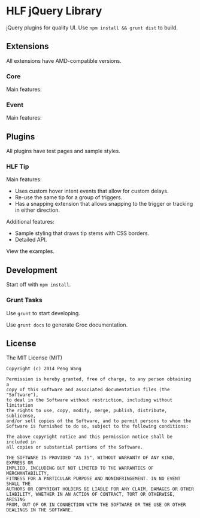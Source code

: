 # HLF jQuery Library

jQuery plugins for quality UI. Use `npm install && grunt dist` to build.

## Extensions

All extensions have AMD-compatible versions.

### Core

Main features:

### Event

Main features:

## Plugins

All plugins have test pages and sample styles.

### HLF Tip

Main features:

- Uses custom hover intent events that allow for custom delays.
- Re-use the same tip for a group of triggers.
- Has a snapping extension that allows snapping to the trigger or tracking in either direction.

Additional features:

- Sample styling that draws tip stems with CSS borders.
- Detailed API.

View the examples.

## Development

Start off with `npm install`.

### Grunt Tasks

Use `grunt` to start developing.

Use `grunt docs` to generate Groc documentation.

## License

The MIT License (MIT)

    Copyright (c) 2014 Peng Wang

    Permission is hereby granted, free of charge, to any person obtaining a
    copy of this software and associated documentation files (the "Software"),
    to deal in the Software without restriction, including without limitation
    the rights to use, copy, modify, merge, publish, distribute, sublicense,
    and/or sell copies of the Software, and to permit persons to whom the
    Software is furnished to do so, subject to the following conditions:

    The above copyright notice and this permission notice shall be included in
    all copies or substantial portions of the Software.

    THE SOFTWARE IS PROVIDED "AS IS", WITHOUT WARRANTY OF ANY KIND, EXPRESS OR
    IMPLIED, INCLUDING BUT NOT LIMITED TO THE WARRANTIES OF MERCHANTABILITY,
    FITNESS FOR A PARTICULAR PURPOSE AND NONINFRINGEMENT. IN NO EVENT SHALL THE
    AUTHORS OR COPYRIGHT HOLDERS BE LIABLE FOR ANY CLAIM, DAMAGES OR OTHER
    LIABILITY, WHETHER IN AN ACTION OF CONTRACT, TORT OR OTHERWISE, ARISING
    FROM, OUT OF OR IN CONNECTION WITH THE SOFTWARE OR THE USE OR OTHER
    DEALINGS IN THE SOFTWARE.

